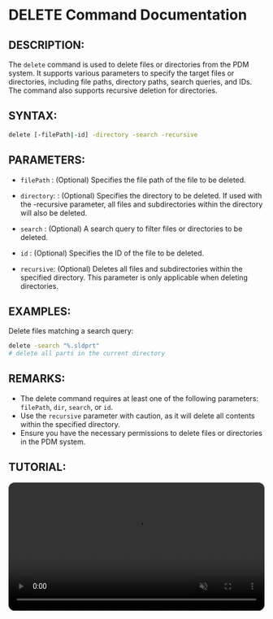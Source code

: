  # DELETE Command Documentation

## DESCRIPTION:
The `delete` command is used to delete files or directories from the PDM system. It supports various parameters to specify the target files or directories, including file paths, directory paths, search queries, and IDs. The command also supports recursive deletion for directories.

## SYNTAX:
```bash
delete [-filePath|-id] -directory -search -recursive
```
## PARAMETERS:

- `filePath` <path>:
(Optional) Specifies the file path of the file to be deleted.

- `directory`: <directory>:
(Optional) Specifies the directory to be deleted. If used with the -recursive parameter, all files and subdirectories within the directory will also be deleted.

- `search` <query>:
(Optional) A search query to filter files or directories to be deleted.

- `id` <fileId>:
(Optional) Specifies the ID of the file to be deleted.

- `recursive`:
(Optional) Deletes all files and subdirectories within the specified directory. This parameter is only applicable when deleting directories.

## EXAMPLES:
Delete files matching a search query:
```bash
delete -search "%.sldprt"
# delete all parts in the current directory
```
## REMARKS:
- The delete command requires at least one of the following parameters: `filePath`, `dir`, `search`, or `id`.
- Use the `recursive` parameter with caution, as it will delete all contents within the specified directory.
- Ensure you have the necessary permissions to delete files or directories in the PDM system.

## TUTORIAL:
 <video src="https://bluebyte.biz/wp-content/pdmshellvideos/delete.mp4" autoplay muted controls style="width: 100%; border-radius: 12px;"></video>
